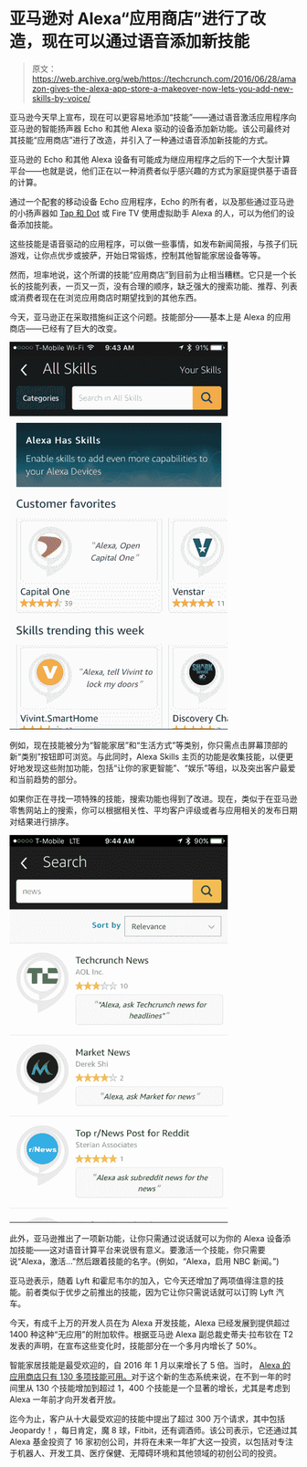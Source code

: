 # 亚马逊对 Alexa“应用商店”进行了改造，现在可以通过语音添加新技能 

> 原文：<https://web.archive.org/web/https://techcrunch.com/2016/06/28/amazon-gives-the-alexa-app-store-a-makeover-now-lets-you-add-new-skills-by-voice/>

亚马逊今天早上宣布，现在可以更容易地添加“技能”——通过语音激活应用程序向亚马逊的智能扬声器 Echo 和其他 Alexa 驱动的设备添加新功能。该公司最终对其技能“应用商店”进行了改造，并引入了一种通过语音添加新技能的方式。

亚马逊的 Echo 和其他 Alexa 设备有可能成为继应用程序之后的下一个大型计算平台——也就是说，他们正在以一种消费者似乎感兴趣的方式为家庭提供基于语音的计算。

通过一个配套的移动设备 Echo 应用程序，Echo 的所有者，以及那些通过亚马逊的小扬声器如 [Tap 和 Dot](https://web.archive.org/web/20221205082839/https://beta.techcrunch.com/2016/03/03/amazon-adds-the-130-tap-and-the-90-dot-to-the-echo-family/) 或 Fire TV 使用虚拟助手 Alexa 的人，可以为他们的设备添加技能。

这些技能是语音驱动的应用程序，可以做一些事情，如发布新闻简报，与孩子们玩游戏，让你点优步或披萨，开始日常锻炼，控制其他智能家居设备等等。

然而，坦率地说，这个所谓的技能“应用商店”到目前为止相当糟糕。它只是一个长长的技能列表，一页又一页，没有合理的顺序，缺乏强大的搜索功能、推荐、列表或消费者现在在浏览应用商店时期望找到的其他东西。

今天，亚马逊正在采取措施纠正这个问题。技能部分——基本上是 Alexa 的应用商店——已经有了巨大的改变。

![IMG_6277 2](img/4d1bfc054123a024273cea56fa6cc6be.png)

例如，现在技能被分为“智能家居”和“生活方式”等类别，你只需点击屏幕顶部的新“类别”按钮即可浏览。与此同时，Alexa Skills 主页的功能是收集技能，以便更好地发现这些附加功能，包括“让你的家更智能”、“娱乐”等组，以及突出客户最爱和当前趋势的部分。

如果你正在寻找一项特殊的技能，搜索功能也得到了改进。现在，类似于在亚马逊零售网站上的搜索，你可以根据相关性、平均客户评级或者与应用相关的发布日期对结果进行排序。

![IMG_6278](img/d8306b29b44e25fe70dcff624dc1bedd.png)

此外，亚马逊推出了一项新功能，让你只需通过说话就可以为你的 Alexa 设备添加技能——这对语音计算平台来说很有意义。要激活一个技能，你只需要说“Alexa，激活…”然后跟着技能的名字。(例如，“Alexa，启用 NBC 新闻。”)

亚马逊表示，随着 Lyft 和霍尼韦尔的加入，它今天还增加了两项值得注意的技能。前者类似于优步之前推出的技能，因为它让你只需说话就可以订购 Lyft 汽车。

今天，有成千上万的开发人员在为 Alexa 开发技能，Alexa 已经发展到提供超过 1400 种这种“无应用”的附加软件。根据亚马逊 Alexa 副总裁史蒂夫·拉布钦在 T2 发表的声明，在宣布这些变化时，技能部分在一个多月内增长了 50%。

智能家居技能是最受欢迎的，自 2016 年 1 月以来增长了 5 倍。当时， [Alexa 的应用商店只有 130 多项技能可用。](https://web.archive.org/web/20221205082839/https://beta.techcrunch.com/2016/01/04/amazons-other-app-store-alexas-skills-section-has-quietly-grown-to-over-130-apps/)对于这个新的生态系统来说，在不到一年的时间里从 130 个技能增加到超过 1，400 个技能是一个显著的增长，尤其是考虑到 Alexa 一年前才向开发者开放。

迄今为止，客户从十大最受欢迎的技能中提出了超过 300 万个请求，其中包括 Jeopardy！，每日肯定，魔 8 球，Fitbit，还有调酒师。该公司表示，它还通过其 Alexa 基金投资了 16 家初创公司，并将在未来一年扩大这一投资，以包括对专注于机器人、开发工具、医疗保健、无障碍环境和其他领域的初创公司的投资。
